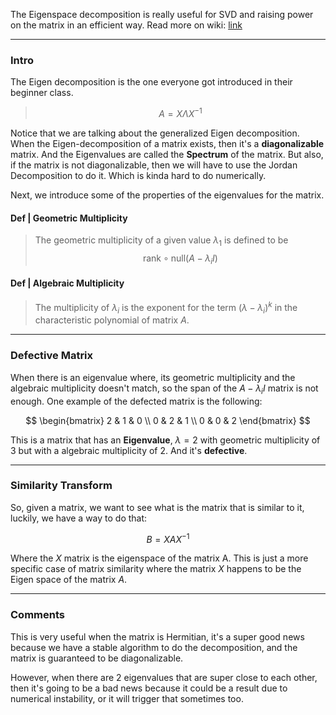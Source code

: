 The Eigenspace decomposition is really useful for SVD and raising power on the matrix in an efficient way. Read more on wiki: [link](https://www.wikiwand.com/en/Eigenvalue_algorithm)

---
### **Intro**

The Eigen decomposition is the one everyone got introduced in their beginner class. 

> $$A = X \Lambda X^{-1}$$

Notice that we are talking about the generalized Eigen decomposition. When the Eigen-decomposition of a matrix exists, then it's a **diagonalizable** matrix. And the Eigenvalues are called the **Spectrum** of the matrix. But also, if the matrix is not diagonalizable, then we will have to use the Jordan Decomposition to do it. Which is kinda hard to do numerically. 

Next, we introduce some of the properties of the eigenvalues for the matrix. 

#### **Def | Geometric Multiplicity**

> The geometric multiplicity of a given value $\lambda_1$ is defined to be
> $$
> \text{rank}\circ\text{null}(A - \lambda_i I)
> $$

#### **Def | Algebraic Multiplicity**

> The multiplicity of $\lambda_i$ is the exponent for the term $(\lambda - \lambda_i)^k$ in the characteristic polynomial of matrix $A$. 

---
### **Defective Matrix**

When there is an eigenvalue where, its geometric multiplicity and the algebraic multiplicity doesn't match, so the span of the $A - \lambda_iI$ matrix is not enough. One example of the defected matrix is the following: 

$$
\begin{bmatrix}
2 & 1 & 0 \\
0 & 2 & 1 \\ 
0 & 0 & 2
\end{bmatrix}
$$

This is a matrix that has an **Eigenvalue**, $\lambda= 2$  with geometric multiplicity of 3 but with a algebraic multiplicity of 2. And it's **defective**.

 --- 
### **Similarity Transform**

So, given a matrix, we want to see what is the matrix that is similar to it, luckily, we have a way to do that: 

$$
B = X A X^{-1}
$$

Where the $X$ matrix is the eigenspace of the matrix A. This is just a more specific case of matrix similarity where the matrix $X$ happens to be the Eigen space of the matrix $A$. 

---
### **Comments**

This is very useful when the matrix is Hermitian, it's a super good news because we have a stable algorithm to do the decomposition, and the matrix is guaranteed to be diagonalizable. 

However, when there are 2 eigenvalues that are super close to each other, then it's going to be a bad news because it could be a result due to numerical instability, or it will trigger that sometimes too. 
